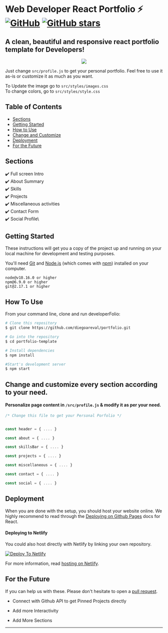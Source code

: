 # Web Developer React Portfolio ⚡️ [![GitHub](https://img.shields.io/github/license/kaustubhai/portfolio-template?color=blue)](https://github.com/kaustubhai/portfolio-template/blob/master/LICENSE) [![GitHub stars](https://img.shields.io/github/stars/kaustubhai/portfolio-template)](https://github.com/kaustubhai/portfolio-template/stargazers)

## A clean, beautiful and responsive react portfolio template for Developers!


<p align="center">
  <kbd>
<img src="them"></img>
  </kbd>
</p>


Just change `src/profile.js` to get your personal portfolio. Feel free to use it as-is or customize it as much as you want.

To Update the image go to `src/styles/images.css`  
To change colors, go to `src/styles/style.css`




## Table of Contents
- [Sections](#sections)
- [Getting Started](#getting-started)
- [How to Use](#how-to-use)
- [Change and Customize](#change-and-customize-every-section-according-to-your-need)
- [Deployment](#deployment)
- [For the Future](#for-the-future)
## Sections
✔️ Full screen Intro\
✔️ About Summary\
✔️ Skills\
✔️ Projects\
✔️ Miscellaneous activities\
✔️ Contact Form\
✔️ Social Profile\



## Getting Started

These instructions will get you a copy of the project up and running on your local machine for development and testing purposes.

You'll need [Git](https://git-scm.com) and [Node.js](https://nodejs.org/en/download/) (which comes with [npm](http://npmjs.com)) installed on your computer.

```
node@v10.16.0 or higher
npm@6.9.0 or higher
git@2.17.1 or higher
```


## How To Use 

From your command line, clone and run developerFolio:

```bash
# Clone this repository
$ git clone https://github.com/diegoareval/portfolio.git

# Go into the repository
$ cd portfolio-template

# Install dependencies
$ npm install

#Start's development server
$ npm start
```

## Change and customize every section according to your need.

#### Personalize page content in `/src/profile.js` & modify it as per your need.

```javascript
/* Change this file to get your Personal Porfolio */


const header = { .... }

const about = { .... }

const skillsBar = { .... }

const projects = { .... }

const miscellaneous = { .... }

const contact = { .... }

const social = { .... }

```


## Deployment
When you are done with the setup, you should host your website online.
We highly recommend to read through the [Deploying on Github Pages](https://create-react-app.dev/docs/deployment/#github-pages) docs for React.


#### Deploying to Netlify

You could also host directly with Netlify by linking your own repository.

[![Deploy To Netlify](https://www.netlify.com/img/deploy/button.svg)](https://goofy-kowalevski-b07b92.netlify.app/)

For more information, read [hosting on Netlify](https://create-react-app.dev/docs/deployment/#netlify).


## For the Future
If you can help us with these. Please don't hesitate to open a [pull request](https://github.com/diegoareval/portfolio/pulls).

- Connect with Github API to get Pinned Projects directly

- Add more Interactivity

- Add More Sections

<!-- markdownlint-enable -->
<!-- prettier-ignore-end -->
<!-- ALL-CONTRIBUTORS-LIST:END -->

---
